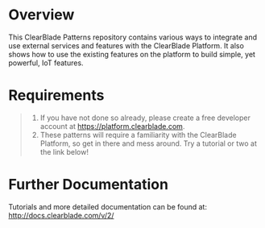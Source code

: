 # Overview


This ClearBlade Patterns repository contains various ways to integrate and use external services and features with the ClearBlade Platform. It also shows how to use the existing features on the platform to build simple, yet powerful, IoT features. 

# Requirements

>1. If you have not done so already, please create a free developer account at https://platform.clearblade.com. 
>2. These patterns will require a familiarity with the ClearBlade Platform, so get in there and mess around. Try a tutorial or two at the link below!

# Further Documentation

Tutorials and more detailed documentation can be found at:
http://docs.clearblade.com/v/2/
